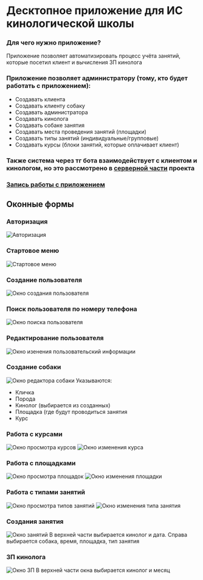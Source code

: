 # Десктопное приложение для ИС кинологической школы

### Для чего нужно приложение?
Приложение позволяет автоматизировать процесс учёта занятий, которые посетил клиент и вычисления ЗП кинолога

### Приложение позволяет администратору (тому, кто будет работать с приложением):
* Создавать клиента
* Создавать клиенту собаку
* Создавать администратора
* Создавать кинолога
* Создавать собаке занятия
* Создавать места проведения занятий (площадки)
* Создавать типы занятий (индивидуальные/групповые)
* Создавать курсы (блоки занятий, которые оплачивает клиент)

### Также система через тг бота взаимодействует с клиентом и кинологом, но это рассмотрено в [серверной части](https://github.com/Shemyako/diploma-server) проекта

### [Запись работы с приложением](https://youtu.be/2UmZekLm2as)

## Оконные формы

### Авторизация
![Авторизация](https://user-images.githubusercontent.com/52855609/194852790-76675c95-5f49-45ee-ab75-3687c26d9646.png)
### Стартовое меню
![Стартовое меню](https://user-images.githubusercontent.com/52855609/194853728-275ccd00-977b-4d7e-9229-09c81336b611.png)
### Создание пользователя
![Окно создания пользователя](https://user-images.githubusercontent.com/52855609/194854082-b4ca1001-b1c4-48b1-a607-dd8f015456d2.png)
### Поиск пользователя по номеру телефона
![Окно поиска пользователя](https://user-images.githubusercontent.com/52855609/194854651-325ad577-68d5-408e-90b1-8f41757c5445.png)
### Редактирование пользователя
![Окно изенения пользовательский информации](https://user-images.githubusercontent.com/52855609/194855152-80567bf3-4859-45b2-8685-c15cd8c13a8a.png)
### Создание собаки
![Окно редактора собаки](https://user-images.githubusercontent.com/52855609/194855339-ef5dc15b-e6cc-4947-88a3-95264b3185b3.png)
Указываются:
* Кличка
* Порода
* Кинолог (выбирается из созданных)
* Площадка (где будут проводиться занятия
* Курс
### Работа с курсами
![Окно просмотра курсов](https://user-images.githubusercontent.com/52855609/194855713-50d65272-e68b-4e13-93a0-f89adc31d9a9.png)
![Окно изменения курса](https://user-images.githubusercontent.com/52855609/194856013-5d2d89d3-9f7a-413c-89ac-ecf9e7113a6b.png)
### Работа с площадками
![Окно просмотра площадок](https://user-images.githubusercontent.com/52855609/194856254-a57af93b-51eb-47b5-bda8-473b9829142a.png)
![Окно изменения площадки](https://user-images.githubusercontent.com/52855609/194856398-c6b44c7b-4c8e-4893-920d-06c86749f106.png)
### Работа с типами занятий
![Окно просмотра типов занятий](https://user-images.githubusercontent.com/52855609/194856616-a3d7c271-5ac8-400a-9e64-812490a538c2.png)
![Окно изменения типа занятия](https://user-images.githubusercontent.com/52855609/194857835-116faa96-6ccb-4461-bc01-3f96f40c0cfe.png)
### Создания занятия
![Окно занятий](https://user-images.githubusercontent.com/52855609/194858004-516654c2-d9d4-4bc2-969b-bc122334f9dc.png)
В верхней части выбирается кинолог и дата. Справа выбирается собака, время, площадка, тип занятия
### ЗП кинолога
![Окно ЗП](https://user-images.githubusercontent.com/52855609/194858208-c5d6e132-beff-4740-a677-38fe00001afd.png)
В верхней части окна выбирается кинолог и месяц

